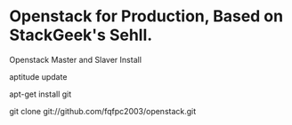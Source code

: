 Openstack for Production, Based on StackGeek's Sehll.
===================================

Openstack Master and Slaver Install

aptitude update

apt-get install git

git clone git://github.com/fqfpc2003/openstack.git
